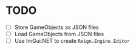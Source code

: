 # TODO

- [ ] Store GameObjects as JSON files
- [ ] Load GameObjects from JSON files
- [ ] Use ImGui.NET to create `Reign.Engine.Editor`
